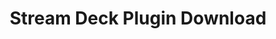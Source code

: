 ---
title: Stream Deck Plugin Download
redirect_to: https://marketplace.elgato.com/
sitemap: false
permalink: /deck
search: false
---